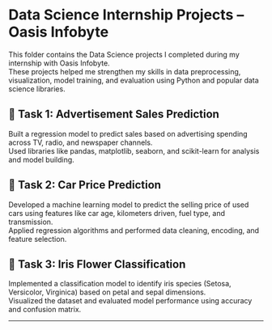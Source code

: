 # Data Science Internship Projects – Oasis Infobyte

This folder contains the Data Science projects I completed during my internship with Oasis Infobyte.  
These projects helped me strengthen my skills in data preprocessing, visualization, model training, and evaluation using Python and popular data science libraries.

## 🔹 Task 1: Advertisement Sales Prediction  
Built a regression model to predict sales based on advertising spending across TV, radio, and newspaper channels.  
Used libraries like pandas, matplotlib, seaborn, and scikit-learn for analysis and model building.

## 🔹 Task 2: Car Price Prediction  
Developed a machine learning model to predict the selling price of used cars using features like car age, kilometers driven, fuel type, and transmission.  
Applied regression algorithms and performed data cleaning, encoding, and feature selection.

## 🔹 Task 3: Iris Flower Classification  
Implemented a classification model to identify iris species (Setosa, Versicolor, Virginica) based on petal and sepal dimensions.  
Visualized the dataset and evaluated model performance using accuracy and confusion matrix.

---
